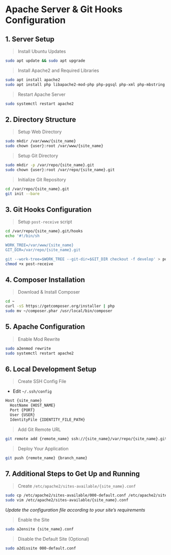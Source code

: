 # Apache Server & Git Hooks Configuration

## 1. Server Setup

> Install Ubuntu Updates

```bash
sudo apt update && sudo apt upgrade
```

> Install Apache2 and Required Libraries

```bash
sudo apt install apache2
sudo apt install php libapache2-mod-php php-pgsql php-xml php-mbstring php-curl php-gd php-zip unzip
```

> Restart Apache Server

```bash
sudo systemctl restart apache2
```

## 2. Directory Structure

> Setup Web Directory

```bash
sudo mkdir /var/www/{site_name}
sudo chown {user}:root /var/www/{site_name}
```

> Setup Git Directory

```bash
sudo mkdir -p /var/repo/{site_name}.git
sudo chown {user}:root /var/repo/{site_name}.git
```

> Initialize Git Repository

```bash
cd /var/repo/{site_name}.git
git init --bare
```

## 3. Git Hooks Configuration

> Setup `post-receive` script

```bash
cd /var/repo/{site_name}.git/hooks
echo '#!/bin/sh

WORK_TREE=/var/www/{site_name}
GIT_DIR=/var/repo/{site_name}.git

git --work-tree=$WORK_TREE --git-dir=$GIT_DIR checkout -f develop' > post-receive
chmod +x post-receive
```

## 4. Composer Installation

> Download & Install Composer

```bash
cd ~
curl -sS https://getcomposer.org/installer | php
sudo mv ~/composer.phar /usr/local/bin/composer
```

## 5. Apache Configuration

> Enable Mod Rewrite

```bash
sudo a2enmod rewrite
sudo systemctl restart apache2
```

## 6. Local Development Setup

> Create SSH Config File

- Edit `~/.ssh/config`

```txt
Host {site_name}
  HostName {HOST_NAME}
  Port {PORT}
  User {USER}
  IdentityFile {IDENTITY_FILE_PATH}
```

> Add Git Remote URL

```bash
git remote add {remote_name} ssh://{site_name}/var/repo/{site_name}.git
```

> Deploy Your Application

```bash
git push {remote_name} {branch_name}
```

## 7. Additional Steps to Get Up and Running

> Create `/etc/apache2/sites-available/{site_name}.conf`

```bash
sudo cp /etc/apache2/sites-available/000-default.conf /etc/apache2/sites-available/{site_name}.conf
sudo vim /etc/apache2/sites-available/{site_name}.conf
```

*Update the configuration file according to your site’s requirements*

> Enable the Site

```bash
sudo a2ensite {site_name}.conf
```

> Disable the Default Site (Optional)

```bash
sudo a2dissite 000-default.conf
```
